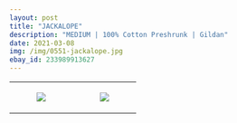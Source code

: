 ```yaml
---
layout: post
title: "JACKALOPE"
description: "MEDIUM | 100% Cotton Preshrunk | Gildan"
date: 2021-03-08
img: /img/0551-jackalope.jpg
ebay_id: 233989913627
---
```




<table style="width:100%;"><tr><td style="vertical-align:top;">
      <figure class="tmblr-full" data-orig-height="2048" data-orig-width="1365" data-orig-src="https://concertshirts.netlify.app/shirts/0551/0551-01.jpg"><img src="https://64.media.tumblr.com/c5492f9cd136ae295f0a5902f6abbf8c/b330e2eeb6c95ed6-4d/s540x810/f288e29a5156cdc6db9e2c7e3d9227c34105c65d.jpg" data-orig-height="2048" data-orig-width="1365" data-orig-src="https://concertshirts.netlify.app/shirts/0551/0551-01.jpg"/></figure></td>
    <td style="vertical-align:top;">
      <figure class="tmblr-full" data-orig-height="2048" data-orig-width="1365" data-orig-src="https://concertshirts.netlify.app/shirts/0551/0551-02.jpg"><img src="https://64.media.tumblr.com/ab49428c0ed41b8112d05b0151766fd6/b330e2eeb6c95ed6-58/s540x810/17d1a276ebaece8ae8cd85249adf9ceecfc018d9.jpg" data-orig-height="2048" data-orig-width="1365" data-orig-src="https://concertshirts.netlify.app/shirts/0551/0551-02.jpg"/></figure></td>
  </tr></table>

